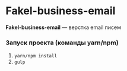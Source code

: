 # Fakel-business-email

<strong>Fakel-business-email</strong> — верстка email писем

### Запуск проекта (команды yarn/npm)

1. `yarn/npm install`
2. `gulp`

